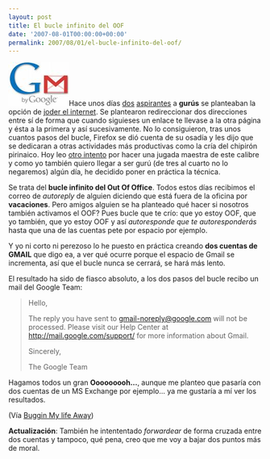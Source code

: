 ```yaml
---
layout: post
title: El bucle infinito del OOF
date: '2007-08-01T00:00:00+00:00'
permalink: 2007/08/01/el-bucle-infinito-del-oof/
---
```

<img src='/assets/images32443.jpg' alt='Gmail loop' class="derecha" />Hace unos días <a href="http://alexliam.net">dos</a> <a href="http://solo.infames.org">aspirantes</a> a <strong>gurús</strong> se planteaban la opción de <a href="http://solo.infames.org/el-dia-que-quise-romper-internet/">joder el internet</a>. Se plantearon redireccionar dos direcciones entre sí de forma que cuando siguieses un enlace te llevase a la otra página y ésta a la primera y así sucesivamente. No lo consiguieron, tras unos cuantos pasos del bucle, Firefox se dió cuenta de su osadía y les dijo que se dedicaran a otras actividades más productivas como la cría del chipirón pirinaico.
Hoy leo <a href="http://blogs.msdn.com/rick_schaut/archive/2007/07/27/the-oof-infinite-loop.aspx">otro intento</a> por hacer una jugada maestra de este calibre y como yo también quiero llegar a ser gurú (de tres al cuarto no lo negaremos) algún día, he decidido poner en práctica la técnica.

Se trata del <strong>bucle infinito del Out Of Office</strong>. Todos estos días recibimos el correo de <em>autoreply </em>de alguien diciendo que está fuera de la oficina por <strong>vacaciones</strong>. Pero amigos alguien se ha planteado qué hacer si nosotros también activamos el OOF? Pues bucle que te crío: que yo estoy OOF, que yo también, que yo estoy OOF y así <em>autoresponde que te autoresponderás</em> hasta que una de las cuentas pete por espacio por ejemplo.

Y yo ni corto ni perezoso lo he puesto en práctica creando <strong>dos cuentas de GMAIL</strong> que digo ea, a ver qué ocurre porque el espacio de Gmail se incrementa, así que el bucle nunca se cerrará, se hará más lento.

El resultado ha sido de fiasco absoluto, a los dos pasos del bucle recibo un mail del Google Team:
<blockquote>Hello,

The reply you have sent to gmail-noreply@google.com will not be processed.
Please visit our Help Center at http://mail.google.com/support/ for more
information about Gmail.

Sincerely,

The Google Team
</blockquote>

Hagamos todos un gran <strong>Ooooooooh...</strong>, aunque me planteo que pasaría con dos cuentas de un MS Exchange por ejemplo... ya me gustaría a mí ver  los resultados.

(Vía <a href="http://blogs.msdn.com/rick_schaut/archive/2007/07/27/the-oof-infinite-loop.aspx">Buggin My life Away</a>)

<strong>Actualización</strong>: También he intententado <em>forwardear</em> de forma cruzada entre dos cuentas y tampoco, qué pena, creo que me voy a bajar dos puntos más de moral.
